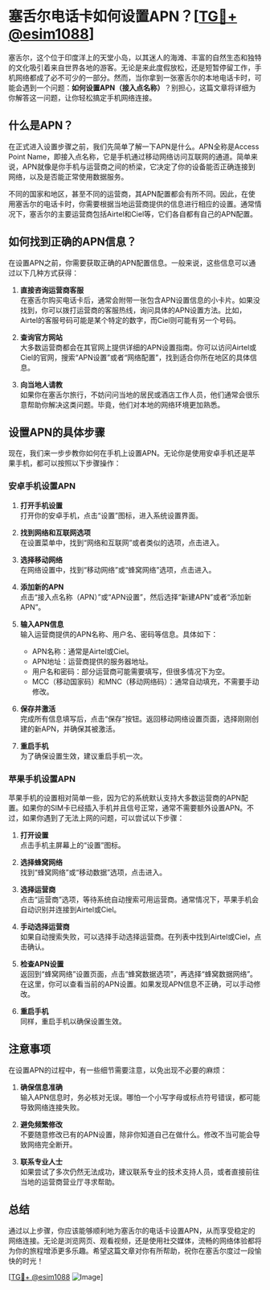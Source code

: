 # 塞舌尔电话卡如何设置APN？[[TG💪+ @esim1088](https://t.me/s/esim1088)]

塞舌尔，这个位于印度洋上的天堂小岛，以其迷人的海滩、丰富的自然生态和独特的文化吸引着来自世界各地的游客。无论是来此度假放松，还是短暂停留工作，手机网络都成了必不可少的一部分。然而，当你拿到一张塞舌尔的本地电话卡时，可能会遇到一个问题：**如何设置APN（接入点名称）**？别担心，这篇文章将详细为你解答这一问题，让你轻松搞定手机网络连接。

## 什么是APN？

在正式进入设置步骤之前，我们先简单了解一下APN是什么。APN全称是Access Point Name，即接入点名称，它是手机通过移动网络访问互联网的通道。简单来说，APN就像是你手机与运营商之间的桥梁，它决定了你的设备能否正确连接到网络，以及是否能正常使用数据服务。

不同的国家和地区，甚至不同的运营商，其APN配置都会有所不同。因此，在使用塞舌尔的电话卡时，你需要根据当地运营商提供的信息进行相应的设置。通常情况下，塞舌尔的主要运营商包括Airtel和Ciel等，它们各自都有自己的APN配置。

## 如何找到正确的APN信息？

在设置APN之前，你需要获取正确的APN配置信息。一般来说，这些信息可以通过以下几种方式获得：

1. **直接咨询运营商客服**  
   在塞舌尔购买电话卡后，通常会附带一张包含APN设置信息的小卡片。如果没找到，你可以拨打运营商的客服热线，询问具体的APN设置方法。比如，Airtel的客服号码可能是某个特定的数字，而Ciel则可能有另一个号码。

2. **查询官方网站**  
   大多数运营商都会在其官网上提供详细的APN设置指南。你可以访问Airtel或Ciel的官网，搜索“APN设置”或者“网络配置”，找到适合你所在地区的具体信息。

3. **向当地人请教**  
   如果你在塞舌尔旅行，不妨问问当地的居民或酒店工作人员，他们通常会很乐意帮助你解决这类问题。毕竟，他们对本地的网络环境更加熟悉。

## 设置APN的具体步骤

现在，我们来一步步教你如何在手机上设置APN。无论你是使用安卓手机还是苹果手机，都可以按照以下步骤操作：

### 安卓手机设置APN

1. **打开手机设置**  
   打开你的安卓手机，点击“设置”图标，进入系统设置界面。

2. **找到网络和互联网选项**  
   在设置菜单中，找到“网络和互联网”或者类似的选项，点击进入。

3. **选择移动网络**  
   在网络设置中，找到“移动网络”或“蜂窝网络”选项，点击进入。

4. **添加新的APN**  
   点击“接入点名称（APN）”或“APN设置”，然后选择“新建APN”或者“添加新APN”。

5. **输入APN信息**  
   输入运营商提供的APN名称、用户名、密码等信息。具体如下：
   - APN名称：通常是Airtel或Ciel。
   - APN地址：运营商提供的服务器地址。
   - 用户名和密码：部分运营商可能需要填写，但很多情况下为空。
   - MCC（移动国家码）和MNC（移动网络码）：通常自动填充，不需要手动修改。

6. **保存并激活**  
   完成所有信息填写后，点击“保存”按钮。返回移动网络设置页面，选择刚刚创建的新APN，并确保其被激活。

7. **重启手机**  
   为了确保设置生效，建议重启手机一次。

### 苹果手机设置APN

苹果手机的设置相对简单一些，因为它的系统默认支持大多数运营商的APN配置。如果你的SIM卡已经插入手机并且信号正常，通常不需要额外设置APN。不过，如果你遇到了无法上网的问题，可以尝试以下步骤：

1. **打开设置**  
   点击手机主屏幕上的“设置”图标。

2. **选择蜂窝网络**  
   找到“蜂窝网络”或“移动数据”选项，点击进入。

3. **选择运营商**  
   点击“运营商”选项，等待系统自动搜索可用运营商。通常情况下，苹果手机会自动识别并连接到Airtel或Ciel。

4. **手动选择运营商**  
   如果自动搜索失败，可以选择手动选择运营商。在列表中找到Airtel或Ciel，点击确认。

5. **检查APN设置**  
   返回到“蜂窝网络”设置页面，点击“蜂窝数据选项”，再选择“蜂窝数据网络”。在这里，你可以查看当前的APN设置。如果发现APN信息不正确，可以手动修改。

6. **重启手机**  
   同样，重启手机以确保设置生效。

## 注意事项

在设置APN的过程中，有一些细节需要注意，以免出现不必要的麻烦：

1. **确保信息准确**  
   输入APN信息时，务必核对无误。哪怕一个小写字母或标点符号错误，都可能导致网络连接失败。

2. **避免频繁修改**  
   不要随意修改已有的APN设置，除非你知道自己在做什么。修改不当可能会导致网络完全断开。

3. **联系专业人士**  
   如果尝试了多次仍然无法成功，建议联系专业的技术支持人员，或者直接前往当地的运营商营业厅寻求帮助。

## 总结

通过以上步骤，你应该能够顺利地为塞舌尔的电话卡设置APN，从而享受稳定的网络连接。无论是浏览网页、观看视频，还是使用社交媒体，流畅的网络体验都将为你的旅程增添更多乐趣。希望这篇文章对你有所帮助，祝你在塞舌尔度过一段愉快的时光！

[[TG💪+ @esim1088](https://t.me/s/esim1088) ![Image](https://i.postimg.cc/4NQfJmqS/Snipaste-2025-05-13-00-14-12.png)]
